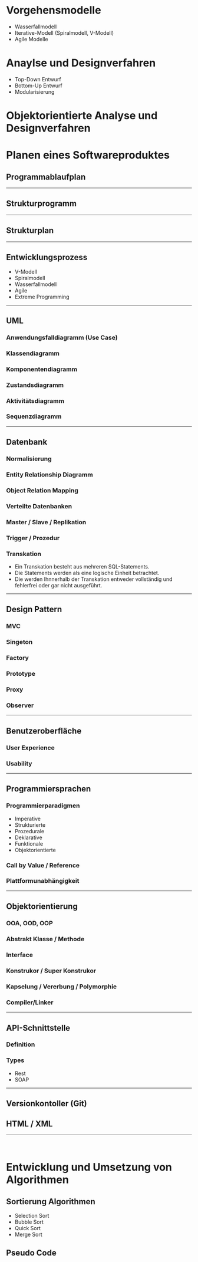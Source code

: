 # Vorgehensmodelle
 - Wasserfallmodell
 - Iterative-Modell (Spiralmodell, V-Modell)
 - Agile Modelle

# Anaylse und Designverfahren
 - Top-Down Entwurf
 - Bottom-Up Entwurf
 - Modularisierung

# Objektorientierte Analyse und Designverfahren

# 

# Planen eines Softwareproduktes
## Programmablaufplan
------------------------------------------------------------------------
## Strukturprogramm
------------------------------------------------------------------------
## Strukturplan
------------------------------------------------------------------------
## Entwicklungsprozess
 - V-Modell
 - Spiralmodell
 - Wasserfallmodell
 - Agile
 - Extreme Programming
------------------------------------------------------------------------
## UML
### Anwendungsfalldiagramm (Use Case)
### Klassendiagramm
### Komponentendiagramm
### Zustandsdiagramm
### Aktivitätsdiagramm
### Sequenzdiagramm
------------------------------------------------------------------------
## Datenbank
### Normalisierung
### Entity Relationship Diagramm
### Object Relation Mapping
### Verteilte Datenbanken
### Master / Slave / Replikation
### Trigger / Prozedur
### Transkation
 - Ein Transkation besteht aus mehreren SQL-Statements. 
 - Die Statements werden als eine logische Einheit betrachtet. 
 - Die werden Ihnnerhalb der Transkation entweder vollständig und fehlerfrei oder gar nicht ausgeführt.
------------------------------------------------------------------------
## Design Pattern
### MVC
### Singeton
### Factory
### Prototype
### Proxy
### Observer
------------------------------------------------------------------------
## Benutzeroberfläche
### User Experience
### Usability
------------------------------------------------------------------------
## Programmiersprachen
### Programmierparadigmen
 - Imperative
 - Strukturierte
 - Prozedurale
 - Deklarative
 - Funktionale
 - Objektorientierte
### Call by Value / Reference
### Plattformunabhängigkeit
------------------------------------------------------------------------
## Objektorientierung
### OOA, OOD, OOP
### Abstrakt Klasse / Methode
### Interface
### Konstrukor / Super Konstrukor
### Kapselung / Vererbung / Polymorphie
### Compiler/Linker
------------------------------------------------------------------------
## API-Schnittstelle
### Definition
### Types
 - Rest
 - SOAP
------------------------------------------------------------------------
## Versionkontoller (Git)
## HTML / XML
------------------------------------------------------------------------
<br>

# Entwicklung und Umsetzung von Algorithmen
## Sortierung Algorithmen
 - Selection Sort
 - Bubble Sort
 - Quick Sort
 - Merge Sort
## Pseudo Code